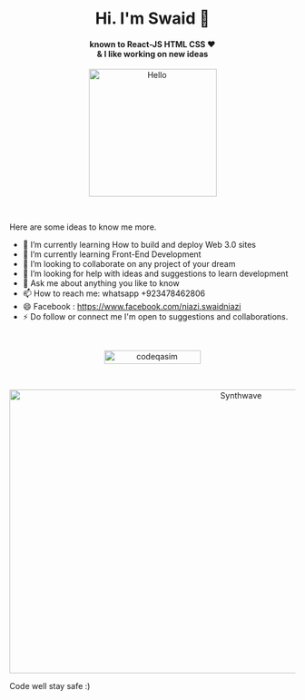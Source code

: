 <h1 align="center">Hi. I'm Swaid 👋</h1>
                            
<h4 align="center">known to React-JS HTML CSS ❤️ <br> & I like working on new ideas</h4>

<p align="center"><a href="https://avipatilweb.ml/"><img src="https://sdk.bitmoji.com/render/panel/20054902-540794643_12-s5-v1.png?transparent=1&palette=1&scale=2" alt="Hello" width="225" height="225"/></a></p><br>

Here are some ideas to know me more. 

- 🔭 I’m currently learning How to build and deploy Web 3.0 sites
- 🌱 I’m currently learning Front-End Development 
- 👯 I’m looking to collaborate on any project of your dream
- 🤔 I’m looking for help with ideas and suggestions to learn development 
- 💬 Ask me about anything you like to know 
- 📫 How to reach me: whatsapp +923478462806
- 😄 Facebook : https://www.facebook.com/niazi.swaidniazi
- ⚡ Do follow or connect me I'm open to suggestions and collaborations. 

<br>
<p align="center"> 
<a href="https://github.com/swaidkhanniazi/">
<img width="170px" height="24" src="https://profile-counter.glitch.me/codeqasim/count.svg" alt="codeqasim" />
</a> </p>
<br>
<p align="center"><img src="https://thumbs.gfycat.com/GoodnaturedFondGaur-size_restricted.gif" alt="Synthwave" height="500" width="800"></p>
Code well stay safe :)
